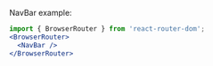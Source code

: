 NavBar example:

```jsx
import { BrowserRouter } from 'react-router-dom';
<BrowserRouter>
  <NavBar />
</BrowserRouter>
```
